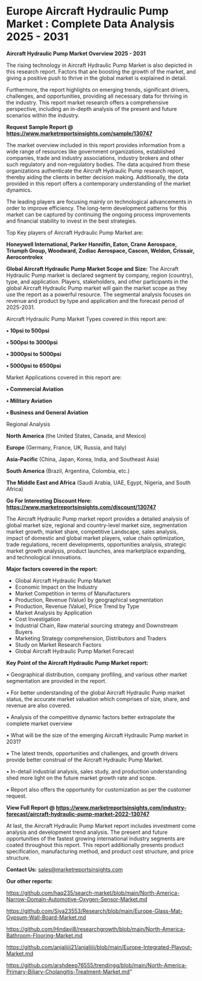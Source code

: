 # Europe Aircraft Hydraulic Pump Market : Complete Data Analysis 2025 - 2031

<Strong> Aircraft Hydraulic Pump Market Overview 2025 - 2031</strong>

The rising technology in Aircraft Hydraulic Pump Market is also depicted in this research report. Factors that are boosting the growth of the market, and giving a positive push to thrive in the global market is explained in detail.

Furthermore, the report highlights on emerging trends, significant drivers, challenges, and opportunities, providing all necessary data for thriving in the industry. This report market research offers a comprehensive perspective, including an in-depth analysis of the present and future scenarios within the industry.

<strong>Request Sample Report @ <a href=https://www.marketreportsinsights.com/sample/130747>https://www.marketreportsinsights.com/sample/130747</a></strong>

The market overview included in this report provides information from a wide range of resources like government organizations, established companies, trade and industry associations, industry brokers and other such regulatory and non-regulatory bodies. The data acquired from these organizations authenticate the Aircraft Hydraulic Pump research report, thereby aiding the clients in better decision making. Additionally, the data provided in this report offers a contemporary understanding of the market dynamics.

The leading players are focusing mainly on technological advancements in order to improve efficiency. The long-term development patterns for this market can be captured by continuing the ongoing process improvements and financial stability to invest in the best strategies.

Top Key players of Aircraft Hydraulic Pump Market are:

<strong>Honeywell International, Parker Hannifin, Eaton, Crane Aerospace, Triumph Group, Woodward, Zodiac Aerospace, Cascon, Weldon, Crissair, Aerocontrolex</strong>

<strong><b>Global Aircraft Hydraulic Pump Market Scope and Size:</b></strong>
The Aircraft Hydraulic Pump market is declared segment by company, region (country), type, and application. Players, stakeholders, and other participants in the global Aircraft Hydraulic Pump market will gain the market scope as they use the report as a powerful resource. The segmental analysis focuses on revenue and product by type and application and the forecast period of 2025-2031.

Aircraft Hydraulic Pump Market Types covered in this report are:

<strong>• 10psi to 500psi

• 500psi to 3000psi

• 3000psi to 5000psi

• 5000psi to 6500psi</strong>

Market Applications covered in this report are:

<strong>• Commercial Aviation

• Military Aviation

• Business and General Aviation</strong> 

Regional Analysis

<strong>North America</strong> (the United States, Canada, and Mexico)

<strong>Europe</strong> (Germany, France, UK, Russia, and Italy)

<strong>Asia-Pacific</strong> (China, Japan, Korea, India, and Southeast Asia)

<strong>South America</strong> (Brazil, Argentina, Colombia, etc.)

<strong>The Middle East and Africa</strong> (Saudi Arabia, UAE, Egypt, Nigeria, and South Africa)

<strong>Go For Interesting Discount Here: <a href=https://www.marketreportsinsights.com/discount/130747>https://www.marketreportsinsights.com/discount/130747</a></strong>

The Aircraft Hydraulic Pump market report provides a detailed analysis of global market size, regional and country-level market size, segmentation market growth, market share, competitive Landscape, sales analysis, impact of domestic and global market players, value chain optimization, trade regulations, recent developments, opportunities analysis, strategic market growth analysis, product launches, area marketplace expanding, and technological innovations.

<strong><b>Major factors covered in the report:</b></strong>
<ul>
  <li>Global Aircraft Hydraulic Pump Market </li>
  <li>Economic Impact on the Industry</li>
  <li>Market Competition in terms of Manufacturers</li>
  <li>Production, Revenue (Value) by geographical segmentation</li>
  <li>Production, Revenue (Value), Price Trend by Type</li>
  <li>Market Analysis by Application</li>
  <li>Cost Investigation</li>
  <li>Industrial Chain, Raw material sourcing strategy and Downstream Buyers</li>
  <li>Marketing Strategy comprehension, Distributors and Traders</li>
  <li>Study on Market Research Factors</li>
  <li>Global Aircraft Hydraulic Pump Market Forecast</li>
</ul>

<strong><b>Key Point of the Aircraft Hydraulic Pump Market report:</b></strong>

• Geographical distribution, company profiling, and various other market segmentation are provided in the report.

• For better understanding of the global Aircraft Hydraulic Pump market status, the accurate market valuation which comprises of size, share, and revenue are also covered.

• Analysis of the competitive dynamic factors better extrapolate the complete market overview

• What will be the size of the emerging Aircraft Hydraulic Pump market in 2031?

• The latest trends, opportunities and challenges, and growth drivers provide better construal of the Aircraft Hydraulic Pump Market.

• In-detail industrial analysis, sales study, and production understanding shed more light on the future market growth rate and scope.

• Report also offers the opportunity for customization as per the customer request.

<strong><b>View Full Report @ <a href=https://www.marketreportsinsights.com/industry-forecast/aircraft-hydraulic-pump-market-2022-130747>https://www.marketreportsinsights.com/industry-forecast/aircraft-hydraulic-pump-market-2022-130747</a></b></strong>


At last, the Aircraft Hydraulic Pump Market report includes investment come analysis and development trend analysis. The present and future opportunities of the fastest growing international industry segments are coated throughout this report. This report additionally presents product specification, manufacturing method, and product cost structure, and price structure.

<strong>Contact Us:</strong>
sales@marketreportsinsights.com

<strong>Our other reports:</strong>

<a href=https://github.com/haq235/search-market/blob/main/North-America-Narrow-Domain-Automotive-Oxygen-Sensor-Market.md>https://github.com/haq235/search-market/blob/main/North-America-Narrow-Domain-Automotive-Oxygen-Sensor-Market.md</a>

<a href=https://github.com/Siya23553/Research/blob/main/Europe-Glass-Mat-Gypsum-Wall-Board-Market.md>https://github.com/Siya23553/Research/blob/main/Europe-Glass-Mat-Gypsum-Wall-Board-Market.md</a>

<a href=https://github.com/Hindavi8/researchgrowth/blob/main/North-America-Bathroom-Flooring-Market.md>https://github.com/Hindavi8/researchgrowth/blob/main/North-America-Bathroom-Flooring-Market.md</a>

<a href=https://github.com/anjaliiii21/anjaliiii/blob/main/Europe-Integrated-Playout-Market.md>https://github.com/anjaliiii21/anjaliiii/blob/main/Europe-Integrated-Playout-Market.md</a>

<a href=https://github.com/arshdeep76555/trendingg/blob/main/North-America-Primary-Biliary-Cholangitis-Treatment-Market.md>https://github.com/arshdeep76555/trendingg/blob/main/North-America-Primary-Biliary-Cholangitis-Treatment-Market.md</a>"

